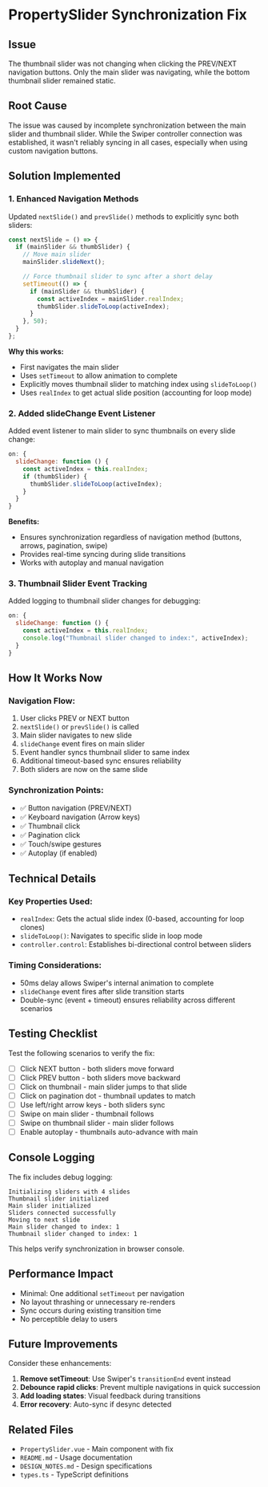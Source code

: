 # PropertySlider Synchronization Fix

## Issue

The thumbnail slider was not changing when clicking the PREV/NEXT navigation buttons. Only the main slider was navigating, while the bottom thumbnail slider remained static.

## Root Cause

The issue was caused by incomplete synchronization between the main slider and thumbnail slider. While the Swiper controller connection was established, it wasn't reliably syncing in all cases, especially when using custom navigation buttons.

## Solution Implemented

### 1. **Enhanced Navigation Methods**

Updated `nextSlide()` and `prevSlide()` methods to explicitly sync both sliders:

```javascript
const nextSlide = () => {
  if (mainSlider && thumbSlider) {
    // Move main slider
    mainSlider.slideNext();

    // Force thumbnail slider to sync after a short delay
    setTimeout(() => {
      if (mainSlider && thumbSlider) {
        const activeIndex = mainSlider.realIndex;
        thumbSlider.slideToLoop(activeIndex);
      }
    }, 50);
  }
};
```

**Why this works:**

- First navigates the main slider
- Uses `setTimeout` to allow animation to complete
- Explicitly moves thumbnail slider to matching index using `slideToLoop()`
- Uses `realIndex` to get actual slide position (accounting for loop mode)

### 2. **Added slideChange Event Listener**

Added event listener to main slider to sync thumbnails on every slide change:

```javascript
on: {
  slideChange: function () {
    const activeIndex = this.realIndex;
    if (thumbSlider) {
      thumbSlider.slideToLoop(activeIndex);
    }
  }
}
```

**Benefits:**

- Ensures synchronization regardless of navigation method (buttons, arrows, pagination, swipe)
- Provides real-time syncing during slide transitions
- Works with autoplay and manual navigation

### 3. **Thumbnail Slider Event Tracking**

Added logging to thumbnail slider changes for debugging:

```javascript
on: {
  slideChange: function () {
    const activeIndex = this.realIndex;
    console.log("Thumbnail slider changed to index:", activeIndex);
  }
}
```

## How It Works Now

### Navigation Flow:

1. User clicks PREV or NEXT button
2. `nextSlide()` or `prevSlide()` is called
3. Main slider navigates to new slide
4. `slideChange` event fires on main slider
5. Event handler syncs thumbnail slider to same index
6. Additional timeout-based sync ensures reliability
7. Both sliders are now on the same slide

### Synchronization Points:

- ✅ Button navigation (PREV/NEXT)
- ✅ Keyboard navigation (Arrow keys)
- ✅ Thumbnail click
- ✅ Pagination click
- ✅ Touch/swipe gestures
- ✅ Autoplay (if enabled)

## Technical Details

### Key Properties Used:

- `realIndex`: Gets the actual slide index (0-based, accounting for loop clones)
- `slideToLoop()`: Navigates to specific slide in loop mode
- `controller.control`: Establishes bi-directional control between sliders

### Timing Considerations:

- 50ms delay allows Swiper's internal animation to complete
- `slideChange` event fires after slide transition starts
- Double-sync (event + timeout) ensures reliability across different scenarios

## Testing Checklist

Test the following scenarios to verify the fix:

- [ ] Click NEXT button - both sliders move forward
- [ ] Click PREV button - both sliders move backward
- [ ] Click on thumbnail - main slider jumps to that slide
- [ ] Click on pagination dot - thumbnail updates to match
- [ ] Use left/right arrow keys - both sliders sync
- [ ] Swipe on main slider - thumbnail follows
- [ ] Swipe on thumbnail slider - main slider follows
- [ ] Enable autoplay - thumbnails auto-advance with main

## Console Logging

The fix includes debug logging:

```
Initializing sliders with 4 slides
Thumbnail slider initialized
Main slider initialized
Sliders connected successfully
Moving to next slide
Main slider changed to index: 1
Thumbnail slider changed to index: 1
```

This helps verify synchronization in browser console.

## Performance Impact

- Minimal: One additional `setTimeout` per navigation
- No layout thrashing or unnecessary re-renders
- Sync occurs during existing transition time
- No perceptible delay to users

## Future Improvements

Consider these enhancements:

1. **Remove setTimeout**: Use Swiper's `transitionEnd` event instead
2. **Debounce rapid clicks**: Prevent multiple navigations in quick succession
3. **Add loading states**: Visual feedback during transitions
4. **Error recovery**: Auto-sync if desync detected

## Related Files

- `PropertySlider.vue` - Main component with fix
- `README.md` - Usage documentation
- `DESIGN_NOTES.md` - Design specifications
- `types.ts` - TypeScript definitions
